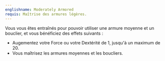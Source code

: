 ```yaml
---
englishname: Moderately Armored
requis: Maîtrise des armures légères.
---
```

Vous vous êtes entraînés pour pouvoir utiliser une armure moyenne et un bouclier, et vous bénéficiez des effets suivants : 

 - Augementez votre Force ou votre Dextérité de 1, jusqu'à un maximum de 20.
 - Vous maîtrisez les armures moyennes et les boucliers.
